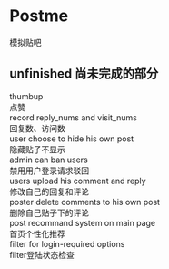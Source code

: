 # Postme
模拟贴吧

## unfinished 尚未完成的部分
thumbup 
<br>  点赞
<br>  record reply_nums and visit_nums 
<br>  回复数、访问数
<br>  user choose to hide his own post 
<br>  隐藏贴子不显示
<br>  admin can ban users 
<br>  禁用用户登录请求驳回
<br>  users upload his comment and reply 
<br>  修改自己的回复和评论
<br>  poster delete comments to his own post
<br>  删除自己贴子下的评论
<br>  post recommand system on main page
<br>  首页个性化推荐
<br>  filter for login-required options
<br>  filter登陆状态检查
